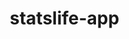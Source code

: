 # statslife-app
<!DOCTYPE html>
<html lang="en">
<head>
    <meta charset="UTF-8">
    <meta name="viewport" content="width=device-width, initial-scale=1.0">
    <title>StatsLife - Your Life in Numbers</title>
    <style>
        * {
            margin: 0;
            padding: 0;
            box-sizing: border-box;
        }
        
        body {
            font-family: -apple-system, BlinkMacSystemFont, 'Segoe UI', Roboto, sans-serif;
            background: linear-gradient(135deg, #667eea 0%, #764ba2 100%);
            min-height: 100vh;
            color: white;
        }
        
        .container {
            max-width: 1200px;
            margin: 0 auto;
            padding: 20px;
        }
        
        .header {
            text-align: center;
            margin-bottom: 40px;
        }
        
        .header h1 {
            font-size: 4rem;
            font-weight: 800;
            margin-bottom: 20px;
            background: linear-gradient(45deg, #fff, #f0f8ff);
            -webkit-background-clip: text;
            -webkit-text-fill-color: transparent;
            background-clip: text;
        }
        
        .header p {
            font-size: 1.2rem;
            opacity: 0.9;
            max-width: 600px;
            margin: 0 auto 40px;
        }
        
        .controls {
            background: rgba(255, 255, 255, 0.1);
            backdrop-filter: blur(10px);
            border-radius: 20px;
            padding: 30px;
            margin-bottom: 40px;
            max-width: 600px;
            margin-left: auto;
            margin-right: auto;
            margin-bottom: 40px;
        }
        
        .form-group {
            margin-bottom: 20px;
        }
        
        .form-group label {
            display: block;
            margin-bottom: 8px;
            font-weight: 600;
        }
        
        .form-group input,
        .form-group select {
            width: 100%;
            padding: 12px;
            border: 1px solid rgba(255, 255, 255, 0.3);
            border-radius: 10px;
            background: rgba(255, 255, 255, 0.2);
            color: white;
            font-size: 16px;
        }
        
        .form-group input::placeholder {
            color: rgba(255, 255, 255, 0.7);
        }
        
        .form-group select option {
            background: #333;
            color: white;
        }
        
        .stats-grid {
            display: grid;
            grid-template-columns: repeat(auto-fit, minmax(280px, 1fr));
            gap: 20px;
            margin-bottom: 40px;
        }
        
        .stat-card {
            background: rgba(255, 255, 255, 0.1);
            backdrop-filter: blur(10px);
            border-radius: 16px;
            padding: 24px;
            border: 1px solid rgba(255, 255, 255, 0.2);
            transition: transform 0.3s ease, background 0.3s ease;
        }
        
        .stat-card:hover {
            transform: translateY(-5px);
            background: rgba(255, 255, 255, 0.15);
        }
        
        .stat-header {
            display: flex;
            align-items: center;
            margin-bottom: 16px;
        }
        
        .stat-icon {
            font-size: 2rem;
            margin-right: 12px;
        }
        
        .stat-title {
            font-size: 1.1rem;
            font-weight: 600;
        }
        
        .stat-value {
            text-align: right;
        }
        
        .stat-number {
            font-size: 2.5rem;
            font-weight: 800;
            line-height: 1;
            margin-bottom: 4px;
        }
        
        .stat-details {
            font-size: 0.9rem;
            opacity: 0.8;
        }
        
        .coming-soon {
            background: linear-gradient(45deg, #ff6b6b, #ffa500);
            border-radius: 20px;
            padding: 40px;
            text-align: center;
            margin-top: 40px;
        }
        
        .coming-soon h2 {
            font-size: 2rem;
            margin-bottom: 16px;
        }
        
        .coming-soon p {
            margin-bottom: 24px;
            opacity: 0.9;
        }
        
        .email-form {
            display: flex;
            gap: 12px;
            max-width: 400px;
            margin: 0 auto;
        }
        
        .email-input {
            flex: 1;
            padding: 12px 16px;
            border: none;
            border-radius: 25px;
            font-size: 16px;
        }
        
        .email-button {
            padding: 12px 24px;
            background: #fff;
            color: #333;
            border: none;
            border-radius: 25px;
            font-weight: 600;
            cursor: pointer;
            transition: transform 0.2s ease;
        }
        
        .email-button:hover {
            transform: scale(1.05);
        }
        
        @media (max-width: 768px) {
            .header h1 {
                font-size: 2.5rem;
            }
            
            .stats-grid {
                grid-template-columns: 1fr;
            }
            
            .email-form {
                flex-direction: column;
            }
        }
    </style>
</head>
<body>
    <div class="container">
        <header class="header">
            <h1>StatsLife</h1>
            <p>Your life in numbers - like a video game achievement system for reality. Discover the incredible statistics of your everyday existence.</p>
        </header>
        
        <div class="controls">
            <div class="form-group">
                <label for="age">Your Age</label>
                <input type="number" id="age" value="25" min="1" max="120">
            </div>
            
            <div class="form-group">
                <label for="gender">Gender (affects heart rate)</label>
                <select id="gender">
                    <option value="">Please select</option>
                    <option value="male">Male</option>
                    <option value="female">Female</option>
                    <option value="other">Other</option>
                    <option value="prefer_not_to_say">I'd rather not say</option>
                </select>
            </div>
            
            <div class="form-group">
                <label for="activity">Activity Level</label>
                <select id="activity">
                    <option value="sedentary">Sedentary (office job, minimal exercise)</option>
                    <option value="average">Average (some walking, occasional exercise)</option>
                    <option value="active">Active (regular exercise, 10k+ steps)</option>
                    <option value="very_active">Very Active (athlete, daily intense exercise)</option>
                </select>
            </div>
        </div>
        
        <div class="stats-grid" id="statsGrid">
            <!-- Stats will be generated by JavaScript -->
        </div>
        
        <div class="coming-soon">
            <h2>🚀 More Features Coming Soon!</h2>
            <p>AI-powered custom stats, sharing features, achievements, and so much more. Be the first to know when we launch new features!</p>
            <form class="email-form" id="emailForm">
                <input type="email" class="email-input" placeholder="Enter your email" required>
                <button type="submit" class="email-button">Notify Me</button>
            </form>
        </div>
    </div>
    
    <script>
        // Stats configuration
        const statsConfig = [
            {
                id: 'heartbeats',
                title: 'Heartbeats',
                icon: '❤️',
                calculate: (age, gender, activity) => {
                    let rate = 70; // Default baseline
                    if (gender === 'female') rate = 75;
                    if (gender === 'male') rate = 68;
                    if (gender === 'other' || gender === 'prefer_not_to_say' || gender === '') {
                        rate = 71.5; // Average of male (68) and female (75)
                    }
                    if (age > 60) rate -= 5;
                    if (activity === 'sedentary') rate += 5;
                    if (activity === 'active') rate -= 5;
                    if (activity === 'very_active') rate -= 10;
                    return Math.floor(age * 365.25 * 24 * 60 * rate);
                }
            },
            {
                id: 'breaths',
                title: 'Breaths Taken',
                icon: '💨',
                calculate: (age) => {
                    const rate = age < 12 ? 20 : (age < 65 ? 16 : 18);
                    return Math.floor(age * 365.25 * 24 * 60 * rate);
                }
            },
            {
                id: 'steps',
                title: 'Steps Walked',
                icon: '👟',
                calculate: (age, gender, activity) => {
                    let dailySteps = 7500;
                    if (activity === 'sedentary') dailySteps = 4000;
                    if (activity === 'active') dailySteps = 10000;
                    if (activity === 'very_active') dailySteps = 15000;
                    return Math.floor(age * 365.25 * dailySteps);
                }
            },
            {
                id: 'blinks',
                title: 'Eye Blinks',
                icon: '👁️',
                calculate: (age) => Math.floor(age * 365.25 * 24 * 60 * 17)
            },
            {
                id: 'words',
                title: 'Words Spoken',
                icon: '💬',
                calculate: (age, gender, activity) => {
                    let daily = 16000;
                    if (activity === 'sedentary') daily = 12000;
                    if (activity === 'very_active') daily = 20000;
                    return Math.floor(age * 365.25 * daily);
                }
            },
            {
                id: 'meals',
                title: 'Meals Eaten',
                icon: '🍽️',
                calculate: (age) => Math.floor(age * 365.25 * 3)
            },
            {
                id: 'sleep',
                title: 'Hours Slept',
                icon: '😴',
                calculate: (age, gender, activity) => {
                    let daily = 8;
                    if (activity === 'very_active') daily = 8.5;
                    if (age < 18) daily = 9;
                    if (age > 65) daily = 7;
                    return Math.floor(age * 365.25 * daily);
                }
            },
            {
                id: 'laughs',
                title: 'Times Laughed',
                icon: '😂',
                calculate: (age) => Math.floor(age * 365.25 * 15)
            }
        ];
        
        // Format large numbers
        function formatNumber(num) {
            if (num >= 1000000000) {
                return (num / 1000000000).toFixed(1) + 'B';
            }
            if (num >= 1000000) {
                return (num / 1000000).toFixed(1) + 'M';
            }
            if (num >= 1000) {
                return (num / 1000).toFixed(1) + 'K';
            }
            return num.toLocaleString();
        }
        
        // Calculate and display stats
        function updateStats() {
            const age = parseInt(document.getElementById('age').value);
            const gender = document.getElementById('gender').value;
            const activity = document.getElementById('activity').value;
            
            const statsGrid = document.getElementById('statsGrid');
            statsGrid.innerHTML = '';
            
            statsConfig.forEach(stat => {
                const value = stat.calculate(age, gender, activity);
                
                const card = document.createElement('div');
                card.className = 'stat-card';
                card.innerHTML = `
                    <div class="stat-header">
                        <div class="stat-icon">${stat.icon}</div>
                        <div class="stat-title">${stat.title}</div>
                    </div>
                    <div class="stat-value">
                        <div class="stat-number">${formatNumber(value)}</div>
                        <div class="stat-details">${value.toLocaleString()}</div>
                    </div>
                `;
                
                statsGrid.appendChild(card);
            });
        }
        
        // Event listeners
        document.getElementById('age').addEventListener('input', updateStats);
        document.getElementById('gender').addEventListener('change', updateStats);
        document.getElementById('activity').addEventListener('change', updateStats);
        
        // Email form
        document.getElementById('emailForm').addEventListener('submit', function(e) {
            e.preventDefault();
            const email = this.querySelector('.email-input').value;
            alert(`Thanks! We'll notify ${email} when new features launch!`);
            this.querySelector('.email-input').value = '';
        });
        
        // Initialize stats
        updateStats();
    </script>
</body>
</html>
